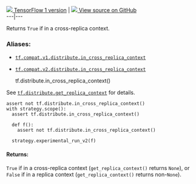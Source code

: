 [ ![](https://tensorflow.google.cn/images/tf_logo_32px.png) TensorFlow 1
version](/versions/r1.15/api_docs/python/tf/distribute/in_cross_replica_context)
|  [ ![](https://tensorflow.google.cn/images/GitHub-Mark-32px.png) View source
on GitHub
](https://github.com/tensorflow/tensorflow/blob/r2.0/tensorflow/python/distribute/distribution_strategy_context.py#L154-L176)  
---|---  
  
Returns `True` if in a cross-replica context.

### Aliases:

  * [`tf.compat.v1.distribute.in_cross_replica_context`](/api_docs/python/tf/distribute/in_cross_replica_context)
  * [`tf.compat.v2.distribute.in_cross_replica_context`](/api_docs/python/tf/distribute/in_cross_replica_context)

    
    
    tf.distribute.in_cross_replica_context()
    

See
[`tf.distribute.get_replica_context`](https://tensorflow.google.cn/api_docs/python/tf/distribute/get_replica_context)
for details.

    
    
    assert not tf.distribute.in_cross_replica_context()
    with strategy.scope():
      assert tf.distribute.in_cross_replica_context()
    
      def f():
        assert not tf.distribute.in_cross_replica_context()
    
      strategy.experimental_run_v2(f)
    

#### Returns:

`True` if in a cross-replica context (`get_replica_context()` returns `None`),
or `False` if in a replica context (`get_replica_context()` returns
non-`None`).

